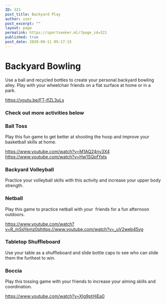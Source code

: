 ```yaml
---
ID: 321
post_title: Backyard Play
author: user
post_excerpt: ""
layout: page
permalink: https://sportseeker.ml/?page_id=321
published: true
post_date: 2020-09-11 05:17:15
---
```

<h1>Backyard Bowling</h1>
Use a ball and recycled bottles to create your personal backyard bowling alley. Play with your wheelchair friends on a flat surface at home or in a park.

https://youtu.be/FT-lfZL3uLs
<h3>Check out more activities below</h3>
<h3>Ball Toss</h3>
Play this fun game to get better at shooting the hoop and improve your basketball skills at home.

https://www.youtube.com/watch?v=M1AQ24nv3X4
https://www.youtube.com/watch?v=Hw1SQpfYsts
<h3>Backyard Volleyball</h3>
Practice your volleyball skills with this activity and increase your upper body strength.
<h3>Netball</h3>
Play this game to practice netball with your&nbsp; friends for a fun afternoon outdoors.

https://www.youtube.com/watch?v=R_mSsYemz0shttps://www.youtube.com/watch?v=_uV2web45yg
<h3>Tabletop Shuffleboard</h3>
Use your table as a shuffleboard and slide bottle caps to see who can slide them the furthest to win.
<h3>Boccia</h3>
Play this tossing game with your friends to increase your aiming skills and coordination.

https://www.youtube.com/watch?v=Xlg9ptHjEa0